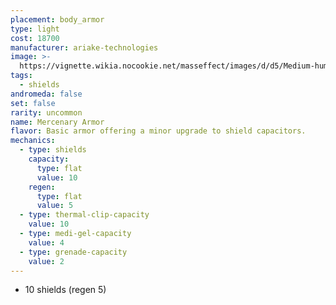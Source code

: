 ```yaml
---
placement: body_armor
type: light
cost: 18700
manufacturer: ariake-technologies
image: >-
  https://vignette.wikia.nocookie.net/masseffect/images/d/d5/Medium-human-Mercenary.png/revision/latest/scale-to-width-down/160?cb=20100209162437
tags:
  - shields
andromeda: false
set: false
rarity: uncommon
name: Mercenary Armor
flavor: Basic armor offering a minor upgrade to shield capacitors.
mechanics:
  - type: shields
    capacity:
      type: flat
      value: 10
    regen:
      type: flat
      value: 5
  - type: thermal-clip-capacity
    value: 10
  - type: medi-gel-capacity
    value: 4
  - type: grenade-capacity
    value: 2
---
```

- 10 shields (regen 5)
